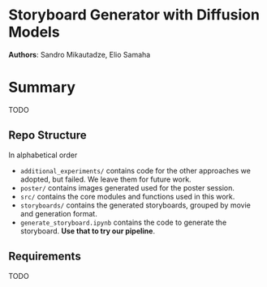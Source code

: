 # Storyboard Generator with Diffusion Models

**Authors**: Sandro Mikautadze, Elio Samaha

# Summary

TODO

## **Repo Structure**

In alphabetical order

- `additional_experiments/` contains code for the other approaches we adopted, but failed. We leave them for future work.
- `poster/` contains images generated used for the poster session.
- `src/` contains the core modules and functions used in this work.
- `storyboards/` contains the generated storyboards, grouped by movie and generation format.
- `generate_storyboard.ipynb` contains the code to generate the storyboard. **Use that to try our pipeline**.

## Requirements
TODO
